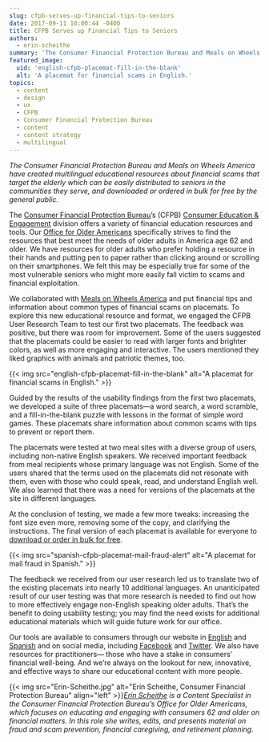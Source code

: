 ```yaml
---
slug: cfpb-serves-up-financial-tips-to-seniors
date: 2017-09-11 10:00:44 -0400
title: CFPB Serves up Financial Tips to Seniors
authors:
  - erin-scheithe
summary: 'The Consumer Financial Protection Bureau and Meals on Wheels America have created multilingual educational resources about financial scams that target the elderly which can be easily distributed to seniors in the communities they serve, and downloaded or ordered in bulk for free by the general public. The Consumer Financial Protection Bureau’s (CFPB) Consumer Education &'
featured_image:
  uid: 'english-cfpb-placemat-fill-in-the-blank'
  alt: 'A placemat for financial scams in English.'
topics:
  - content
  - design
  - ux
  - CFPB
  - Consumer Financial Protection Bureau
  - content
  - content strategy
  - multilingual
---
```


_The Consumer Financial Protection Bureau and Meals on Wheels America have created multilingual educational resources about financial scams that target the elderly which can be easily distributed to seniors in the communities they serve, and downloaded or ordered in bulk for free by the general public._

The [Consumer Financial Protection Bureau](https://www.consumerfinance.gov/)’s (CFPB) [Consumer Education & Engagement](https://www.consumerfinance.gov/about-us/the-bureau/bureau-structure/consumer-education-engagement/) division offers a variety of financial education resources and tools. Our [Office for Older Americans](http://www.consumerfinance.gov/older-americans) specifically strives to find the resources that best meet the needs of older adults in America age 62 and older. We have resources for older adults who prefer holding a resource in their hands and putting pen to paper rather than clicking around or scrolling on their smartphones. We felt this may be especially true for some of the most vulnerable seniors who might more easily fall victim to scams and financial exploitation.

We collaborated with [Meals on Wheels America](http://www.mealsonwheelsamerica.org/) and put financial tips and information about common types of financial scams on placemats. To explore this new educational resource and format, we engaged the CFPB User Research Team to test our first two placemats. The feedback was positive, but there was room for improvement. Some of the users suggested that the placemats could be easier to read with larger fonts and brighter colors, as well as more engaging and interactive. The users mentioned they liked graphics with animals and patriotic themes, too.

{{< img src="english-cfpb-placemat-fill-in-the-blank" alt="A placemat for financial scams in English." >}}

Guided by the results of the usability findings from the first two placemats, we developed a suite of three placemats—a word search, a word scramble, and a fill-in-the-blank puzzle with lessons in the format of simple word games. These placemats share information about common scams with tips to prevent or report them.

The placemats were tested at two meal sites with a diverse group of users, including non-native English speakers. We received important feedback from meal recipients whose primary language was not English. Some of the users shared that the terms used on the placemats did not resonate with them, even with those who could speak, read, and understand English well. We also learned that there was a need for versions of the placemats at the site in different languages.

At the conclusion of testing, we made a few more tweaks: increasing the font size even more, removing some of the copy, and clarifying the instructions. The final version of each placemat is available for everyone to [download or order in bulk for free](https://www.consumerfinance.gov/practitioner-resources/resources-for-older-adults/protecting-against-fraud/financial-education-placemats/).

{{< img src="spanish-cfpb-placemat-mail-fraud-alert" alt="A placemat for mail fraud in Spanish." >}}

The feedback we received from our user research led us to translate two of the existing placemats into nearly 10 additional languages. An unanticipated result of our user testing was that more research is needed to find out how to more effectively engage non-English speaking older adults. That’s the benefit to doing usability testing; you may find the need exists for additional educational materials which will guide future work for our office.

Our tools are available to consumers through our website in [English](https://www.consumerfinance.gov/) and [Spanish](https://www.consumerfinance.gov/es/) and on social media, including [Facebook](http://www.facebook.com/CFPB) and [Twitter](http://www.twitter.com/cfpb). We also have resources for practitioners— those who have a stake in consumers’ financial well-being. And we’re always on the lookout for new, innovative, and effective ways to share our educational content with more people.

{{< img src="Erin-Scheithe.jpg" alt="Erin Scheithe, Consumer Financial Protection Bureau" align="left" >}}_[Erin Scheithe](###) is a Content Specialist in the Consumer Financial Protection Bureau&#8217;s Office for Older Americans, which focuses on educating and engaging with consumers 62 and older on financial matters. In this role she writes, edits, and presents material on fraud and scam prevention, financial caregiving, and retirement planning._
